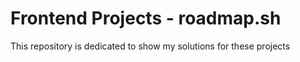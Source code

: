 # Frontend Projects - roadmap.sh

This repository is dedicated to show my solutions for these projects
